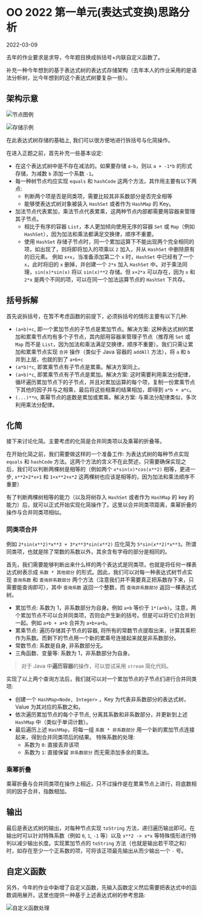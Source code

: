 # OO 2022 第一单元(表达式变换)思路分析

2022-03-09

去年的作业要求是求导，今年题目换成拆括号+内联自定义函数了。

补充一种今年想到的基于表达式树的表达式存储架构（去年本人的作业采用的是语法分析树，比今年想到的这个表达式树要复杂一些）。

## 架构示意

![节点图例](../assets/2323792-20220309225333550-520362734.svg)

![存储示例](../assets/2323792-20220309225402472-903028475.svg)

在此表达式树存储的基础上, 我们可以很方便地进行拆括号与化简操作。

在进入正题之前，首先补充一些基本设定:

- 在这个表达式树中是不存在减法的。如果要存储 `a-b`，则以 `a + -1*b` 的形式存储，为减数 `b` 添加一个系数 `-1`。
- 每一种树节点均应实现 `equals` 和 `hashCode` 这两个方法，其作用主要有以下两点:
  - 判断两个项是否是同类项，需要比较其非系数部分是否完全相等
  - 能够使表达式树对象被装入 `HashSet` 或者作为 `HashMap` 的 Key。
- 加法节点代表累加，乘法节点代表累乘，这两种节点内部都需要用容器来管理其子节点。
  - 相比于有序的容器 `List`，本人更加倾向使用无序的容器 `Set` 或 `Map`（例如 `HashSet`），因为加法和乘法都满足交换律，顺序不重要。
  - 使用 `HashSet` 存储子节点时，同一个累加运算下不能出现两个完全相同的项，如出现了，则将即将加入的项乘以 `2` 加入，并从 `HashSet` 中删除原有的旧元素。
    例如 `x+x`，当准备添加第二个 `x` 时，`HashSet` 中已经有了一个 `x`，此时将旧的 `x` 删掉，并创建一个 `2*x` 加入 `HashSet` 中。对于乘法同理，`sin(x)*sin(x)` 将以 `sin(x)**2` 存储。但 `x+2*x` 可以存在，因为 `x` 和 `2*x` 是两个不同的项，可以在同一个加法运算节点的 `HashSet` 下共存。


## 括号拆解

首先说拆括号，在暂不考虑函数的前提下，必须拆括号的情形主要有以下几种:

- `(a+b)+c`, 即一个累加节点的子节点是累加节点。解决方案: 这种表达式树的累加和累乘节点均有多个子节点，其内部用容器来管理子节点（推荐用 `Set` 或 `Map` 而不是 `List`，因为加法和乘法满足交换律，顺序不重要）。我们只需让累加和累乘节点实现 `合并` 操作（类似于 Java 容器的 `addAll` 方法），将 `a` 和 `b` 并到上层，也就的到了 `a+b+c`
- `(a*b)*c`, 即累乘节点有子节点是累乘。解决方案同上。
- `(a+b)*c`, 即累乘节点有子节点是累加。解决方案: 这时需要利用乘法分配律，循环遍历累加节点下的子节点，并且对累加运算的每个项，复制一份累乘节点下其他的因子并与之相乘，最后将这些相乘的结果相加，即得到 `a*b + a*c`。
- `(...)**n`, 乘幂节点的底数是累加或累乘。解决方案: 与乘法分配律类似，多次利用乘法分配律。

## 化简

接下来讨论化简。主要考虑的化简是合并同类项以及乘幂的折叠等。

在开始化简之前，我们需要做这样的一个准备工作: 为表达式树的每种节点实现 `equals` 和 `hashCode` 方法。这两个方法的含义不在此赘述，只需要确保实现之后，我们可以判断两棵树是相等的（例如两个 `x*sin(x)*cos(x**2)` 相等，更进一步, `x**2+2*x+1` 和 `1+x**2+x*2` 这两棵树也应该是相等的，因为加法和乘法顺序不重要）

有了判断两棵树相等的能力（以及将树存入 `HashSet` 或者作为 `HashMap` 的 key 的能力）后，就可以正式开始实现化简操作了。这里以合并同类项距离，乘幂折叠的操作与合并同类项相似。

### 同类项合并

例如 `2*sin(x**2)*x**3 + 3*x**3*sin(x**2)` 应化简为 `5*sin(x**2)*x**3`。所谓同类项，也就是除了常数的系数以外，其余含有字母的部分是相同的。

首先，我们需要能够判断出来什么样的两个表达式是同类项，也就是将任何一棵表达式树表示成 `系数 * 其他部分` 的形式。因此，我们可以对每一种表达式树节点实现 `查询系数` 和 `查询非系数部分` 两个方法（注意我们并不需要真正把系数存下来，只需要能查询即可），其中 `查询系数` 返回一个整数，而 `查询非系数部分` 返回一棵表达式树。

- 累加节点: 系数为 1，非系数部分为自身。例如 `a+b` 等价于 `1*(a+b)`。注意，两个累加节点不可以合并同类项，否则会产生新的括号。但是可以将它们合并到一起。例如 `a+b + a+b` 合并为 `a+b+a+b`。
- 累乘节点: 遍历存储其子节点的容器, 将所有的常数节点提取出来，计算其乘积作为系数。而剩下的节点用一个新的累乘号连接起来就是非系数部分。
- 常数节点: 系数是自身, 非系数部分无。
- 三角函数、变量等: 系数为 1，非系数部分为自身。

> 对于 Java 中**遍历容器**的操作，可以尝试采用 `stream` 简化代码。

实现了以上两个查询方法后，我们就可以对一个累加节点的子节点们进行合并同类项:

- 创建一个 `HashMap<Node, Integer>` ，Key 为代表非系数部分的表达式树，Value 为其对应的系数之和。
- 依次遍历累加节点的每个子节点, 分离其系数和非系数部分，并更新到上述 `HashMap` 中（类似于单词计数）。
- 最后遍历上述 `HashMap`，将每一组 `系数 * 非系数部分` 用一个新的累加节点连接起来，得到合并同类项后的结果。
  特殊系数的处理:
  - 系数为 `0`: 直接丢弃该项
  - 系数为 `1`: 直接保留 `非系数部分` 而无需添加多余的乘法。

### 乘幂折叠

乘幂折叠与合并同类项在操作上相近，只不过操作是在累乘节点上进行，将底数相同的因子合并，指数相加。

## 输出

最后是表达式树的输出，对每种节点实现 `toString` 方法，递归遍历输出即可。在输出时可以针对特殊系数（例如 `0`, `1`, `-1` 等）以及 `x**2 -> x*x` 等特殊情形进行特判以减少输出长度。实现累加节点的 `toString` 方法（也就是输出若干项之和）时，如存在至少一个正系数的项，可将该正项最先输出从而少输出一个 `-` 号。

## 自定义函数

另外，今年的作业中新增了自定义函数，先输入函数定义然后需要把表达式中的函数调用展开。这里也提供一种基于上述表达式树的参考思路:

![自定义函数处理](../assets/2323792-20220309225600225-333880340.svg)